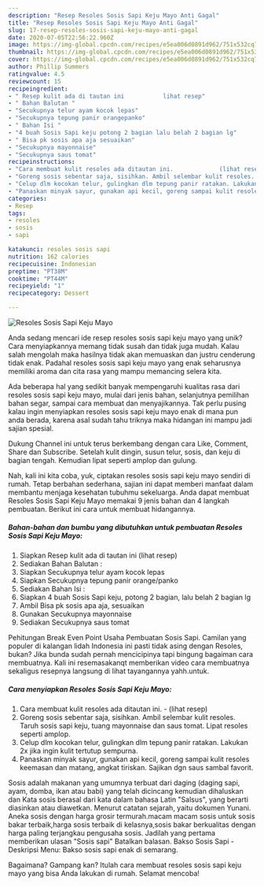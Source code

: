 ```yaml
---
description: "Resep Resoles Sosis Sapi Keju Mayo Anti Gagal"
title: "Resep Resoles Sosis Sapi Keju Mayo Anti Gagal"
slug: 17-resep-resoles-sosis-sapi-keju-mayo-anti-gagal
date: 2020-07-05T22:56:22.960Z
image: https://img-global.cpcdn.com/recipes/e5ea006d0891d962/751x532cq70/resoles-sosis-sapi-keju-mayo-foto-resep-utama.jpg
thumbnail: https://img-global.cpcdn.com/recipes/e5ea006d0891d962/751x532cq70/resoles-sosis-sapi-keju-mayo-foto-resep-utama.jpg
cover: https://img-global.cpcdn.com/recipes/e5ea006d0891d962/751x532cq70/resoles-sosis-sapi-keju-mayo-foto-resep-utama.jpg
author: Phillip Summers
ratingvalue: 4.5
reviewcount: 15
recipeingredient:
- " Resep kulit ada di tautan ini           lihat resep"
- " Bahan Balutan "
- "Secukupnya telur ayam kocok lepas"
- "Secukupnya tepung panir orangepanko"
- " Bahan Isi "
- "4 buah Sosis Sapi keju potong 2 bagian lalu belah 2 bagian lg"
- " Bisa pk sosis apa aja sesuaikan"
- "Secukupnya mayonnaise"
- "Secukupnya saus tomat"
recipeinstructions:
- "Cara membuat kulit resoles ada ditautan ini.             (lihat resep)"
- "Goreng sosis sebentar saja, sisihkan. Ambil selembar kulit resoles. Taruh sosis sapi keju, tuang mayonnaise dan saus tomat. Lipat resoles seperti amplop."
- "Celup dlm kocokan telur, gulingkan dlm tepung panir ratakan. Lakukan 2x jika ingin kulit tertutup sempurna."
- "Panaskan minyak sayur, gunakan api kecil, goreng sampai kulit resoles keemasan dan matang, angkat tiriskan. Sajikan dgn saus sambal favorit."
categories:
- Resep
tags:
- resoles
- sosis
- sapi

katakunci: resoles sosis sapi 
nutrition: 162 calories
recipecuisine: Indonesian
preptime: "PT38M"
cooktime: "PT44M"
recipeyield: "1"
recipecategory: Dessert

---
```



![Resoles Sosis Sapi Keju Mayo](https://img-global.cpcdn.com/recipes/e5ea006d0891d962/751x532cq70/resoles-sosis-sapi-keju-mayo-foto-resep-utama.jpg)

Anda sedang mencari ide resep resoles sosis sapi keju mayo yang unik? Cara menyiapkannya memang tidak susah dan tidak juga mudah. Kalau salah mengolah maka hasilnya tidak akan memuaskan dan justru cenderung tidak enak. Padahal resoles sosis sapi keju mayo yang enak seharusnya memiliki aroma dan cita rasa yang mampu memancing selera kita.

Ada beberapa hal yang sedikit banyak mempengaruhi kualitas rasa dari resoles sosis sapi keju mayo, mulai dari jenis bahan, selanjutnya pemilihan bahan segar, sampai cara membuat dan menyajikannya. Tak perlu pusing kalau ingin menyiapkan resoles sosis sapi keju mayo enak di mana pun anda berada, karena asal sudah tahu triknya maka hidangan ini mampu jadi sajian spesial.

Dukung Channel ini untuk terus berkembang dengan cara Like, Comment, Share dan Subscribe. Setelah kulit dingin, susun telur, sosis, dan keju di bagian tengah. Kemudian lipat seperti amplop dan gulung.


Nah, kali ini kita coba, yuk, ciptakan resoles sosis sapi keju mayo sendiri di rumah. Tetap berbahan sederhana, sajian ini dapat memberi manfaat dalam membantu menjaga kesehatan tubuhmu sekeluarga. Anda dapat membuat Resoles Sosis Sapi Keju Mayo memakai 9 jenis bahan dan 4 langkah pembuatan. Berikut ini cara untuk membuat hidangannya.

<!--inarticleads1-->

##### Bahan-bahan dan bumbu yang dibutuhkan untuk pembuatan Resoles Sosis Sapi Keju Mayo:

1. Siapkan  Resep kulit ada di tautan ini           (lihat resep)
1. Sediakan  Bahan Balutan :
1. Siapkan Secukupnya telur ayam kocok lepas
1. Siapkan Secukupnya tepung panir orange/panko
1. Sediakan  Bahan Isi :
1. Siapkan 4 buah Sosis Sapi keju, potong 2 bagian, lalu belah 2 bagian lg
1. Ambil  Bisa pk sosis apa aja, sesuaikan
1. Gunakan Secukupnya mayonnaise
1. Sediakan Secukupnya saus tomat


Pehitungan Break Even Point Usaha Pembuatan Sosis Sapi. Camilan yang populer di kalangan lidah Indonesia ini pasti tidak asing dengan Resoles, bukan? Jika bunda sudah pernah mencicipinya tapi bingung bagaiman cara membuatnya. Kali ini resemasakanqt memberikan video cara membuatnya sekaligus resepnya langsung di lihat tayangannya yahh.untuk. 

<!--inarticleads2-->

##### Cara menyiapkan Resoles Sosis Sapi Keju Mayo:

1. Cara membuat kulit resoles ada ditautan ini. -             (lihat resep)
1. Goreng sosis sebentar saja, sisihkan. Ambil selembar kulit resoles. Taruh sosis sapi keju, tuang mayonnaise dan saus tomat. Lipat resoles seperti amplop.
1. Celup dlm kocokan telur, gulingkan dlm tepung panir ratakan. Lakukan 2x jika ingin kulit tertutup sempurna.
1. Panaskan minyak sayur, gunakan api kecil, goreng sampai kulit resoles keemasan dan matang, angkat tiriskan. Sajikan dgn saus sambal favorit.


Sosis adalah makanan yang umumnya terbuat dari daging (daging sapi, ayam, domba, ikan atau babi) yang telah dicincang kemudian dihaluskan dan Kata sosis berasal dari kata dalam bahasa Latin &#34;Salsus&#34;, yang berarti diasinkan atau diawetkan. Menurut catatan sejarah, yaitu dokumen Yunani. Aneka sosis dengan harga grosir termurah.macam macam sosis untuk sosis bakar terbaik,harga sosis terbaik di kelasnya,sosis bakar berkualitas dengan harga paling terjangkau pengusaha sosis. Jadilah yang pertama memberikan ulasan &#34;Sosis sapi&#34; Batalkan balasan. Bakso Sosis Sapi - Deskripsi Menu: Bakso sosis sapi enak di semarang. 

Bagaimana? Gampang kan? Itulah cara membuat resoles sosis sapi keju mayo yang bisa Anda lakukan di rumah. Selamat mencoba!
